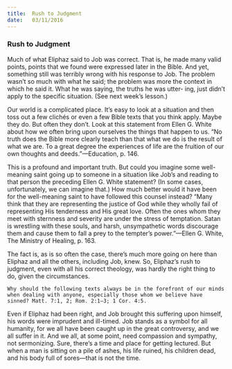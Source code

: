 ```yaml
---
title:  Rush to Judgment
date:   03/11/2016
---
```


### Rush to Judgment

Much of what Eliphaz said to Job was correct. That is, he made many valid points, points that we found were expressed later in the Bible. And yet, something still was terribly wrong with his response to Job. The problem wasn’t so much with what he said; the problem was more the context in which he said it. What he was saying, the truths he was utter- ing, just didn’t apply to the specific situation. (See next week’s lesson.)

Our world is a complicated place. It’s easy to look at a situation and then toss out a few clichés or even a few Bible texts that you think apply. Maybe they do. But often they don’t. Look at this statement from Ellen G. White about how we often bring upon ourselves the things that happen to us. “No truth does the Bible more clearly teach than that what we do is the result of what we are. To a great degree the experiences of life are the fruition of our own thoughts and deeds.”—Education, p. 146.

This is a profound and important truth. But could you imagine some well-meaning saint going up to someone in a situation like Job’s and reading to that person the preceding Ellen G. White statement? (In some cases, unfortunately, we can imagine that.) How much better would it have been for the well-meaning saint to have followed this counsel instead? “Many think that they are representing the justice of God while they wholly fail of representing His tenderness and His great love. Often the ones whom they meet with sternness and severity are under the stress of temptation. Satan is wrestling with these souls, and harsh, unsympathetic words discourage them and cause them to fall a prey to the tempter’s power.”—Ellen G. White, The Ministry of Healing, p. 163.

The fact is, as is so often the case, there’s much more going on here than Eliphaz and all the others, including Job, knew. So, Eliphaz’s rush to judgment, even with all his correct theology, was hardly the right thing to do, given the circumstances.

```Why should the following texts always be in the forefront of our minds when dealing with anyone, especially those whom we believe have sinned? Matt. 7:1, 2; Rom. 2:1–3; 1 Cor. 4:5.```

Even if Eliphaz had been right, and Job brought this suffering upon himself, his words were imprudent and ill-timed. Job stands as a symbol for all humanity, for we all have been caught up in the great controversy, and we all suffer in it. And we all, at some point, need compassion and sympathy, not sermonizing. Sure, there’s a time and place for getting lectured. But when a man is sitting on a pile of ashes, his life ruined, his children dead, and his body full of sores—that is not the time.